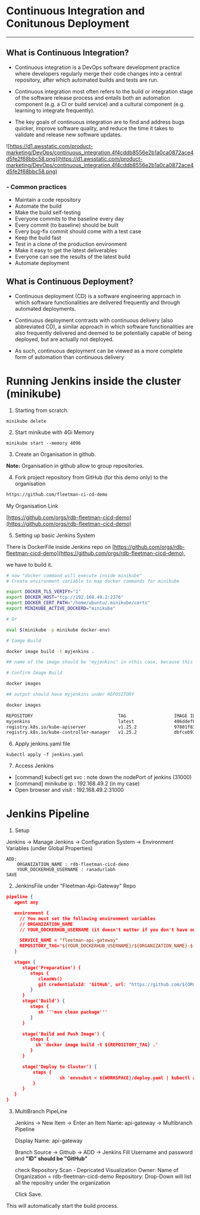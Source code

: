 # Continuous Integration and Conitunous Deployment
---------

## What is Continuous Integration?

- Continuous integration is a DevOps software development practice where developers regularly merge their code changes into a central repository, after which automated builds and tests are run. 

- Continuous integration most often refers to the build or integration stage of the software release process and entails both an automation component (e.g. a CI or build service) and a cultural component (e.g. learning to integrate frequently). 

- The key goals of continuous integration are to find and address bugs quicker, improve software quality, and reduce the time it takes to validate and release new software updates.

![https://d1.awsstatic.com/product-marketing/DevOps/continuous_integration.4f4cddb8556e2b1a0ca0872ace4d5fe2f68bbc58.png](https://d1.awsstatic.com/product-marketing/DevOps/continuous_integration.4f4cddb8556e2b1a0ca0872ace4d5fe2f68bbc58.png)


### - Common practices

 - Maintain a code repository
 - Automate the build
 - Make the build self-testing
 - Everyone commits to the baseline every day
 - Every commit (to baseline) should be built
 - Every bug-fix commit should come with a test case
 - Keep the build fast
 - Test in a clone of the production environment
 - Make it easy to get the latest deliverables
 - Everyone can see the results of the latest build
 - Automate deployment


## What is Continuous Deployment?

- Continuous deployment (CD) is a software engineering approach in which software functionalities are delivered frequently and through automated deployments.

- Continuous deployment contrasts with continuous delivery (also abbreviated CD), a similar approach in which software functionalities are also frequently delivered and deemed to be potentially capable of being deployed, but are actually not deployed. 

- As such, continuous deployment can be viewed as a more complete form of automation than continuous delivery

# Running Jenkins inside the cluster (minikube)

1. Starting from scratch.

```console
minikube delete
```

2. Start minikube with 4Gi Memory

```console
minikube start --memory 4096
```
3. Create an Organisation in github.

**Note:**  Organisation in github allow to group repositories.

4. Fork project repository from GitHub (for this demo only) to the organisation

```htm
https://github.com/fleetman-ci-cd-demo

```

My Organisation Link

[https://github.com/orgs/rdb-fleetman-cicd-demo](https://github.com/orgs/rdb-fleetman-cicd-demo)

5. Setting up basic Jenkins System

There is DockerFile inside Jenkins repo on [https://github.com/orgs/rdb-fleetman-cicd-demo](https://github.com/orgs/rdb-fleetman-cicd-demo), 

we have to build it.

```bash
# now "docker command will execute inside minikube"
# Create environment variable to map docker commands for minikube

export DOCKER_TLS_VERIFY="1"
export DOCKER_HOST="tcp://192.168.49.2:2376"
export DOCKER_CERT_PATH="/home/ubuntu/.minikube/certs"
export MINIKUBE_ACTIVE_DOCKERD="minikube"

# Or

eval $(minikube -p minikube docker-env)

# Iamge Build

docker image build -t myjenkins .

## name of the image should be "myjenkins" in nthis case, because this name is used in yaml file

# Confirm Image Build

docker images

## output should have myjenkins under REPOSITORY

docker images

REPOSITORY                                TAG                  IMAGE ID       CREATED          SIZE
myjenkins                                 latest               406ddef68b35   56 seconds ago   885MB
registry.k8s.io/kube-apiserver            v1.25.2              97801f839490   7 weeks ago      128MB
registry.k8s.io/kube-controller-manager   v1.25.2              dbfceb93c69b   7 weeks ago      117MB

```

6. Apply jenkins.yaml file

```console
kubectl apply -f jenkins.yaml
```

7. Access Jenkins

 - [command] kubectl get svc : note down the nodePort of jenkins (31000)
 - [command] minikube ip : 192.168.49.2 (in my case)
 - Open browser and visit : 192.168.49.2:31000

 # Jenkins Pipeline

1. Setup

 Jenkins -> Manage Jenkins -> Configuration System -> Environment Variables (under Global Properties)
    
    ADD: 
        ORGANIZATION_NAME : rdb-fleetman-cicd-demo 
        YOUR_DOCKERHUB_USERNAME : ranadurlabh
    SAVE

2. JenkinsFile under "Fleetman-Api-Gateway" Repo

```json
pipeline {
   agent any

   environment {
     // You must set the following environment variables
     // ORGANIZATION_NAME
     // YOUR_DOCKERHUB_USERNAME (it doesn't matter if you don't have one)

     SERVICE_NAME = "fleetman-api-gateway"
     REPOSITORY_TAG="${YOUR_DOCKERHUB_USERNAME}/${ORGANIZATION_NAME}-${SERVICE_NAME}:${BUILD_ID}"
   }

   stages {
      stage('Preparation') {
         steps {
            cleanWs()
            git credentialsId: 'GitHub', url: "https://github.com/${ORGANIZATION_NAME}/${SERVICE_NAME}"
         }
      }
      stage('Build') {
         steps {
            sh '''mvn clean package'''
         }
      }

      stage('Build and Push Image') {
         steps {
           sh 'docker image build -t ${REPOSITORY_TAG} .'
         }
      }

      stage('Deploy to Cluster') {
          steps {
                    sh 'envsubst < ${WORKSPACE}/deploy.yaml | kubectl apply -f -'
          }
      }
   }
}
```

3. MultiBranch PipeLine

    Jenkins -> New Item -> Enter an Item Name: api-gateway -> Multibranch Pipeline

    Display Name: api-gateway
    
    Branch Source -> Github -> ADD -> Jenkins
        Fill Username and password
        and **"ID" should be "GitHub"**

    check Repository Scan - Depricated Visualization
        Owner: Name of Organization = rdb-fleetman-cicd-demo 
        Repository: Drop-Down will list all the repositry under the organization

    Click Save.

This will automatically start the build process.